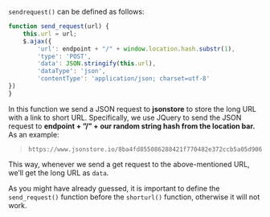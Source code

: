 <!--title={The Main Function I}-->

`sendrequest()` can be defined as follows:

```javascript
function send_request(url) {
    this.url = url;
    $.ajax({
        'url': endpoint + "/" + window.location.hash.substr(1),
        'type': 'POST',
        'data': JSON.stringify(this.url),
        'dataType': 'json',
        'contentType': 'application/json; charset=utf-8'
})
}
```

In this function we send a JSON request to **jsonstore** to store the long URL with a link to short URL. Specifically, we use JQuery to send the JSON request to **endpoint + ”/” + our random string hash from the location bar.** As an example:

> ```
> https://www.jsonstore.io/8ba4fd855086288421f770482e372ccb5a05d906269a34da5884f39eed0418a1/abcd
> ```
>

This way, whenever we send a get request to the above-mentioned URL, we’ll get the long URL as `data`.

As you might have already guessed, it is important to define the `send_request()` function before the `shorturl()` function, otherwise it will not work.